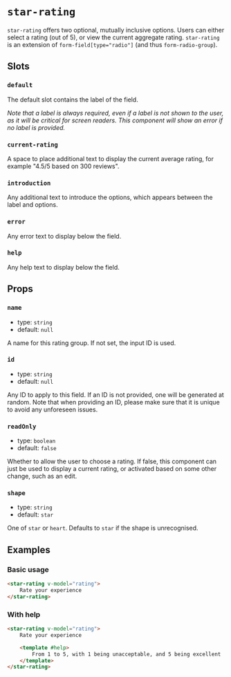 # `star-rating`

`star-rating` offers two optional, mutually inclusive options. Users can either select a rating (out of 5), or view the current aggregate rating. `star-rating` is an extension of `form-field[type="radio"]` (and thus `form-radio-group`).

## Slots

### `default`

The default slot contains the label of the field.

_Note that a label is always required, even if a label is not shown to the user, as it will be critical for screen readers. This component will show an error if no label is provided._

### `current-rating`

A space to place additional text to display the current average rating, for example "4.5/5 based on 300 reviews".

### `introduction`

Any additional text to introduce the options, which appears between the label and options.

### `error`

Any error text to display below the field.

### `help`

Any help text to display below the field.

## Props

### `name`

- type: `string`
- default: `null`

A name for this rating group. If not set, the input ID is used.

### `id`

- type: `string`
- default: `null`

Any ID to apply to this field. If an ID is not provided, one will be generated at random. Note that when providing an ID, please make sure that it is unique to avoid any unforeseen issues.

### `readOnly`

- type: `boolean`
- default: `false`

Whether to allow the user to choose a rating. If false, this component can just be used to display a current rating, or activated based on some other change, such as an edit.

### `shape`

- type: `string`
- default: `star`

One of `star` or `heart`. Defaults to `star` if the shape is unrecognised.

## Examples

### Basic usage

```html
<star-rating v-model="rating">
	Rate your experience
</star-rating>
```

### With help

```html
<star-rating v-model="rating">
	Rate your experience

	<template #help>
		From 1 to 5, with 1 being unacceptable, and 5 being excellent
	</template>
</star-rating>
```
